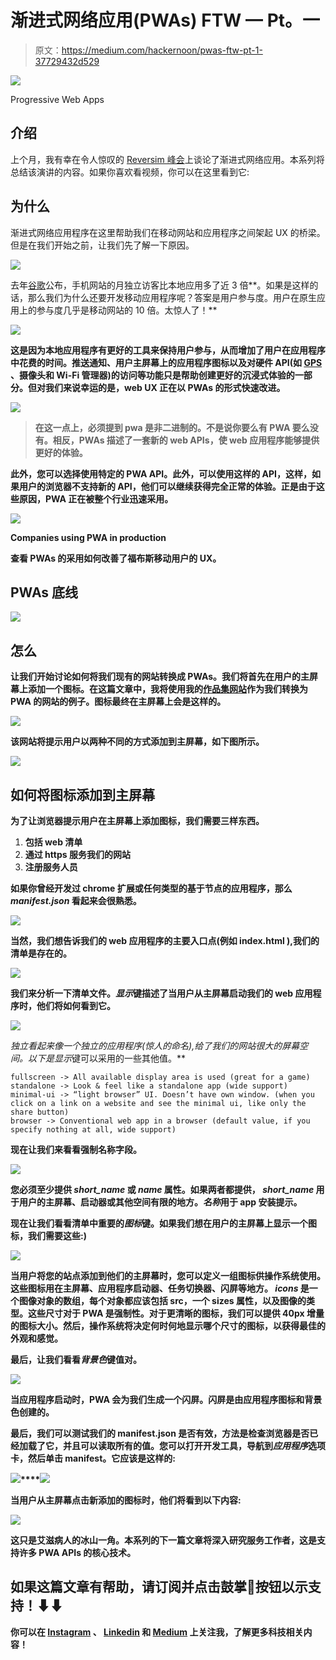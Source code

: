 # 渐进式网络应用(PWAs) FTW — Pt。一

> 原文：<https://medium.com/hackernoon/pwas-ftw-pt-1-37729432d529>

![](img/cfa3a3e8187fb59d499e1c17623e635d.png)

Progressive Web Apps

## 介绍

上个月，我有幸在令人惊叹的 [Reversim 峰会](https://summit2018.reversim.com/session/5b1041fd892ac30014816955.html)上谈论了渐进式网络应用。本系列将总结该演讲的内容。如果你喜欢看视频，你可以在这里看到它:

## 为什么

渐进式网络应用程序在这里帮助我们在移动网站和应用程序之间架起 UX 的桥梁。但是在我们开始之前，让我们先了解一下原因。

![](img/fe8efb21c9aa0ac77887dfb184c9f1c0.png)

去年[谷歌](https://hackernoon.com/tagged/google)公布，手机网站的月独立访客比本地应用多了近 3 倍**。如果是这样的话，那么我们为什么还要开发移动应用程序呢？答案是用户参与度。用户在原生应用上的参与度几乎是移动网站的 10 倍。太惊人了！**

**![](img/fb03cfc0a8989e7144601b1b91589728.png)**

**这是因为本地应用程序有更好的工具来保持用户参与，从而增加了用户在应用程序中花费的时间。推送通知、用户主屏幕上的应用程序图标以及对硬件 API(如 [GPS](https://hackernoon.com/tagged/gps) 、摄像头和 Wi-Fi 管理器)的访问等功能只是帮助创建更好的沉浸式体验的一部分。但对我们来说幸运的是，web UX 正在以 PWAs 的形式快速改进。**

**![](img/736e30515d830e2ed083f4f1aded7180.png)**

> **在这一点上，必须提到 pwa 是非二进制的。不是说你要么有 PWA 要么没有。相反，PWAs 描述了一套新的 web APIs，使 web 应用程序能够提供更好的体验。**

**此外，您可以选择使用特定的 PWA API。此外，可以使用这样的 API，这样，如果用户的浏览器不支持新的 API，他们可以继续获得完全正常的体验。正是由于这些原因，PWA 正在被整个行业迅速采用。**

**![](img/bc6bd8a43f0e67bf49a59e97f08e4c93.png)**

**Companies using PWA in production**

**查看 PWAs 的采用如何改善了福布斯移动用户的 UX。**

## **PWAs 底线**

**![](img/7172bc6a628de6d9ac28bd8f9c138a49.png)**

## **怎么**

**让我们开始讨论如何将我们现有的网站转换成 PWAs。我们将首先在用户的主屏幕上添加一个图标。在这篇文章中，我将使用我的[作品集网站](https://omergoldberg.com)作为我们转换为 PWA 的网站的例子。图标最终在主屏幕上会是这样的。**

**![](img/11eaef5af704ede9ad2015c2cdd9b7b2.png)**

**该网站将提示用户以两种不同的方式添加到主屏幕，如下图所示。**

**![](img/42541fa8a7d4bbcf35df62f13e6185e4.png)**

## **如何将图标添加到主屏幕**

**为了让浏览器提示用户在主屏幕上添加图标，我们需要三样东西。**

1.  **包括 web 清单**
2.  **通过 https 服务我们的网站**
3.  **注册服务人员**

**如果你曾经开发过 chrome 扩展或任何类型的基于节点的应用程序，那么 *manifest.json* 看起来会很熟悉。**

**![](img/8c85edabaf76a864a166232d239eb1b7.png)**

**当然，我们想告诉我们的 web 应用程序的主要入口点(例如 index.html ),我们的清单是存在的。**

**![](img/d469b74424939ade7e6a3e637497295e.png)**

**我们来分析一下清单文件。*显示*键描述了当用户从主屏幕启动我们的 web 应用程序时，他们将如何看到它。**

**![](img/c6c054c72ce958c69135f2c8c556bdf5.png)**

***独立*看起来像一个独立的应用程序(惊人的命名),给了我们的网站很大的屏幕空间。以下是*显示*键可以采用的一些其他值。**

```
fullscreen -> All available display area is used (great for a game)
standalone -> Look & feel like a standalone app (wide support)
minimal-ui -> “light browser” UI. Doesn’t have own window. (when you click on a link on a website and see the minimal ui, like only the share button)
browser -> Conventional web app in a browser (default value, if you specify nothing at all, wide support)
```

**现在让我们来看看强制名称字段。**

**![](img/371a0a76ae193daff73e1f2bd9e190cc.png)**

**您必须至少提供 *short_name* 或 *name* 属性。如果两者都提供， *short_name* 用于用户的主屏幕、启动器或其他空间有限的地方。*名称*用于 app 安装提示。**

**现在让我们看看清单中重要的*图标*键。如果我们想在用户的主屏幕上显示一个图标，我们需要这些:)**

**![](img/d1a8cc3ebf54c34f6a26ec92afea161b.png)**

**当用户将您的站点添加到他们的主屏幕时，您可以定义一组图标供操作系统使用。这些图标用在主屏幕、应用程序启动器、任务切换器、闪屏等地方。
*icons* 是一个图像对象的数组，每个对象都应该包括 src，一个 sizes 属性，以及图像的类型。这些尺寸对于 PWA 是强制性。对于更清晰的图标，我们可以提供 40px 增量的图标大小。然后，操作系统将决定何时何地显示哪个尺寸的图标，以获得最佳的外观和感觉。**

**最后，让我们看看*背景色*键值对。**

**![](img/01ad5a3dd925af7cc339626baf37c98d.png)**

**当应用程序启动时，PWA 会为我们生成一个闪屏。闪屏是由应用程序图标和背景色创建的。**

**最后，我们可以测试我们的 manifest.json 是否有效，方法是检查浏览器是否已经加载了它，并且可以读取所有的值。您可以打开开发工具，导航到*应用程序*选项卡，然后单击 manifest。它应该是这样的:**

**![](img/a4bcb5052638c25962af1433a806976a.png)****![](img/cb45891cda52104086aa69a4ed63bb2c.png)**

**当用户从主屏幕点击新添加的图标时，他们将看到以下内容:**

**![](img/68560982edebfe02cf2970f2fb92923d.png)**

**这只是艾滋病人的冰山一角。本系列的下一篇文章将深入研究服务工作者，这是支持许多 PWA APIs 的核心技术。**

## **如果这篇文章有帮助，请订阅并点击鼓掌👏按钮以示支持！⬇⬇**

**你可以在 [Instagram](https://www.instagram.com/omeragoldberg/) 、 [Linkedin](https://www.linkedin.com/in/omer-goldberg-680b40100/) 和 [Medium](/@omergoldberg) 上关注我，了解更多科技相关内容！**
